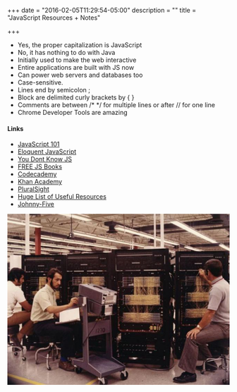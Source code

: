 +++
date = "2016-02-05T11:29:54-05:00"
description = ""
title = "JavaScript Resources + Notes"

+++

- Yes, the proper capitalization is JavaScript
- No, it has nothing to do with Java
- Initially used to make the web interactive 
- Entire applications are built with JS now
- Can power web servers and databases too
- Case-sensitive. 
- Lines end by semicolon ; 
- Block are delimited curly brackets by { } 
- Comments are between /* */ for multiple lines or after // for one line
- Chrome Developer Tools are amazing

#### Links

- [JavaScript 101](http://hsablonniere.github.io/markleft/prezas/javascript-101.html#1.0)
- [Eloquent JavaScript](eloquentjavascript.net)
- [You Dont Know JS](https://github.com/getify/You-Dont-Know-JS)
- [FREE JS Books](https://github.com/revolunet/JSbooks)
- [Codecademy](https://www.codecademy.com/)
- [Khan Academy](https://www.khanacademy.org/)
- [PluralSight](https://www.digitaltutors.com/groups/vcu)
- [Huge List of Useful Resources](https://github.com/ericelliott/essential-javascript-links)
- [Johnny-Five](http://johnny-five.io/)

![web dev](/img/web-dev.jpg "web dev")